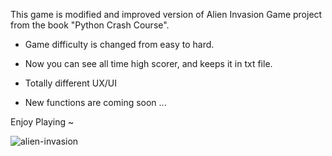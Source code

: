 This game is modified and improved version of Alien Invasion Game project from the book "Python Crash Course".

* Game difficulty is changed from easy to hard.
* Now you can see all time high scorer, and keeps it in txt file.
* Totally different UX/UI

* New functions are coming soon ...

Enjoy Playing ~



![alien-invasion](https://github.com/FazliddinOrg/alien-invasion/assets/103223186/792a4bfb-aa4d-4398-b56c-ad8b1428f607)
